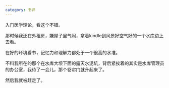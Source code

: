 ```yaml
---
category: 书评
---
```


入门医学理论，看这个不错。

那时候我还在外租房，嫌屋子里气闷，拿着kindle到风景好空气好的一个水库边上去看。

在好的环境看书，记忆力和理解力都处于一个很高的水准。

不料我所在的那个在水库大坝下面的露天水泥坑，背后紧挨着的其实是水库管理员的办公室，我待了一会儿，那个卷帘门就升起来了。

然后我就被赶走了。
